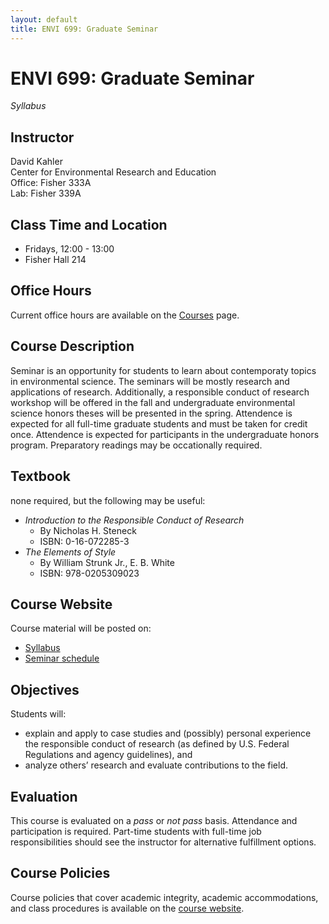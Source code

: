 ```yaml
---
layout: default
title: ENVI 699: Graduate Seminar  
---
```

# ENVI 699: Graduate Seminar  
*Syllabus*  
## Instructor  
David Kahler  
Center for Environmental Research and Education  
Office: Fisher 333A  
Lab: Fisher 339A  

## Class Time and Location  
- Fridays, 12:00 - 13:00  
- Fisher Hall 214  

## Office Hours
Current office hours are available on the [Courses](courses.html) page.  

## Course Description
Seminar is an opportunity for students to learn about contemporaty topics in environmental science.  The seminars will be mostly research and applications of research.  Additionally, a responsible conduct of research workshop will be offered in the fall and undergraduate environmental science honors theses will be presented in the spring.  Attendence is expected for all full-time graduate students and must be taken for credit once.  Attendence is expected for participants in the undergraduate honors program.  Preparatory readings may be occationally required.  

## Textbook  
none required, but the following may be useful:    
- *Introduction to the Responsible Conduct of Research*  
  - By Nicholas H. Steneck  
  - ISBN: 0-16-072285-3  
- *The Elements of Style*  
  - By William Strunk Jr., E. B. White  
  - ISBN: 978-0205309023  

## Course Website
Course material will be posted on:  
- [Syllabus](https://hydro-lab.github.io/seminarclass.html)  
- [Seminar schedule](https://hydro-lab.github.io/seminar.html)  

## Objectives
Students will:
- explain and apply to case studies and (possibly) personal experience the responsible conduct of research (as defined by U.S. Federal Regulations and agency guidelines), and 
- analyze others’ research and evaluate contributions to the field.  

## Evaluation  
This course is evaluated on a *pass* or *not pass* basis.  Attendance and participation is required.  Part-time students with full-time job responsibilities should see the instructor for alternative fulfillment options.  

## Course Policies
Course policies that cover academic integrity, academic accommodations, and class procedures is available on the [course website](hydro-lab.github.io/coursepolicies.html).  
